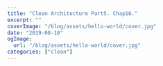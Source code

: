 ```yaml
---
title: "Clean Architecture Part5. Chap16."
excerpt: ""
coverImage: "/blog/assets/hello-world/cover.jpg"
date: "2019-08-10"
ogImage:
  url: "/blog/assets/hello-world/cover.jpg"
categories: ["clean"]
---
```

